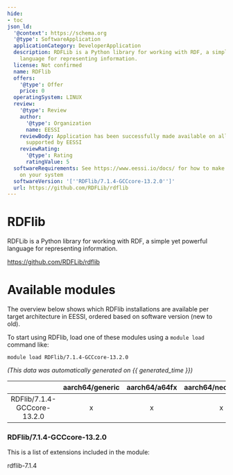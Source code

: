 ```yaml
---
hide:
- toc
json_ld:
  '@context': https://schema.org
  '@type': SoftwareApplication
  applicationCategory: DeveloperApplication
  description: RDFLib is a Python library for working with RDF, a simple yet powerful
    language for representing information.
  license: Not confirmed
  name: RDFlib
  offers:
    '@type': Offer
    price: 0
  operatingSystem: LINUX
  review:
    '@type': Review
    author:
      '@type': Organization
      name: EESSI
    reviewBody: Application has been successfully made available on all architectures
      supported by EESSI
    reviewRating:
      '@type': Rating
      ratingValue: 5
  softwareRequirements: See https://www.eessi.io/docs/ for how to make EESSI available
    on your system
  softwareVersion: '[''RDFlib/7.1.4-GCCcore-13.2.0'']'
  url: https://github.com/RDFLib/rdflib
---
```


RDFlib
======


RDFLib is a Python library for working with RDF, a simple yet powerful language for representing information.

https://github.com/RDFLib/rdflib
# Available modules


The overview below shows which RDFlib installations are available per target architecture in EESSI, ordered based on software version (new to old).

To start using RDFlib, load one of these modules using a `module load` command like:

```shell
module load RDFlib/7.1.4-GCCcore-13.2.0
```

*(This data was automatically generated on {{ generated_time }})*

| |aarch64/generic|aarch64/a64fx|aarch64/neoverse_n1|aarch64/neoverse_v1|aarch64/nvidia/grace|x86_64/generic|x86_64/amd/zen2|x86_64/amd/zen3|x86_64/amd/zen4|x86_64/intel/cascadelake|x86_64/intel/haswell|x86_64/intel/icelake|x86_64/intel/sapphirerapids|x86_64/intel/skylake_avx512|
| :---: | :---: | :---: | :---: | :---: | :---: | :---: | :---: | :---: | :---: | :---: | :---: | :---: | :---: | :---: |
|RDFlib/7.1.4-GCCcore-13.2.0|x|x|x|x|x|x|x|x|x|x|x|x|x|x|


### RDFlib/7.1.4-GCCcore-13.2.0

This is a list of extensions included in the module:

rdflib-7.1.4